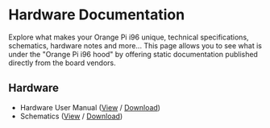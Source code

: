 # Hardware Documentation

Explore what makes your Orange Pi i96 unique, technical specifications, schematics, hardware notes and more... This page allows you to see what is under the "Orange Pi i96 hood" by offering static documentation published directly from the board vendors.

## Hardware

- Hardware User Manual ([View]() / [Download]())
- Schematics ([View]() / [Download]())
